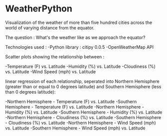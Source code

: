 # WeatherPython
Visualization of the weather of more than five hundred cities across the world of varying distance from the equator.

The question : 
What's the weather like as we approach the equator?

Technologies used :
-Python library : citipy 0.0.5
-OpenWeatherMap API

Scatter plots showing the relationship between :

-Temperature (F) vs. Latitude
-Humidity (%) vs. Latitude
-Cloudiness (%) vs. Latitude
-Wind Speed (mph) vs. Latitude

linear regression of each relationship, seperated into Northern Hemisphere (greater than or equal to 0 degrees latitude) and Southern Hemisphere (less than 0 degrees latitude):

-Northern Hemisphere - Temperature (F) vs. Latitude
-Southern Hemisphere - Temperature (F) vs. Latitude
-Northern Hemisphere - Humidity (%) vs. Latitude
-Southern Hemisphere - Humidity (%) vs. Latitude
-Northern Hemisphere - Cloudiness (%) vs. Latitude
-Southern Hemisphere - Cloudiness (%) vs. Latitude
-Northern Hemisphere - Wind Speed (mph) vs. Latitude
-Southern Hemisphere - Wind Speed (mph) vs. Latitude


